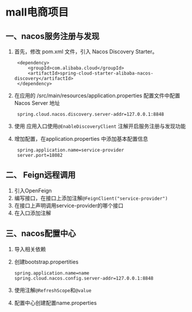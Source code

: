 # mall电商项目
## 一、nacos服务注册与发现

1. 首先，修改 pom.xml 文件，引入 Nacos Discovery Starter。

   ```
    <dependency>
        <groupId>com.alibaba.cloud</groupId>
        <artifactId>spring-cloud-starter-alibaba-nacos-discovery</artifactId>
    </dependency>
   ```

2. 在应用的 /src/main/resources/application.properties 配置文件中配置 Nacos Server 地址

   ```
    spring.cloud.nacos.discovery.server-addr=127.0.0.1:8848
   ```

3. 使用 应用入口使用`@EnableDiscoveryClient` 注解开启服务注册与发现功能

4. 增加配置，在application.properties 中添加基本配置信息

   ```
    spring.application.name=service-provider
    server.port=18082
   ```

## 二、 Feign远程调用

1. 引入OpenFeign
2. 编写接口，在接口上添加注解`@FeignClient("service-provider")`
3. 在接口上声明调用service-provider的哪个接口
4. 在入口添加注解

## 三、nacos配置中心

1. 导入相关依赖

2. 创建bootstrap.propertities

   ```properties
   spring.application.name=name
   spring.cloud.nacos.config.server-addr=127.0.0.1:8848
   ```

3. 使用注解`@RefreshScope`和`@value`

4. 配置中心创建配置name.properties
